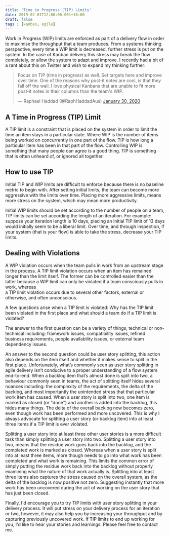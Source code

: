 ```yaml
---
title: 'Time in Progress (TIP) Limits'
date: 2019-02-01T12:00:00.001+10:00
draft: false
tags : [kanban, agile]
---
```


Work in Progress (WIP) limits are enforced as part of a delivery flow in order
to maximise the throughput that a team produces. From a systems thinking
perspective, every time a WIP limit is decreased, further stress is put on the
system. In the case of Kanban delivery this stress may break the flow
completely, or allow the system to adapt and improve. I recently had a bit of a
rant about this on Twitter and wish to expand my thinking further:

<blockquote class="twitter-tweet"><p lang="en" dir="ltr">Focus on TIP (time in progress) as well. Set targets here and improve over time. One of the reasons why post-it notes are cool, is that they fall off the wall. I love physical Kanbans that are unable to fit more post-it notes in their columns than the team&#39;s WIP.</p>&mdash; Raphael Haddad (@RaphHaddadAus) <a href="https://twitter.com/RaphHaddadAus/status/1222777079093022721?ref_src=twsrc%5Etfw">January 30, 2020</a></blockquote> <script async src="https://platform.twitter.com/widgets.js" charset="utf-8"></script>

## A Time in Progress (TIP) Limit

A TIP limit is a constraint that is placed on the system in order to limit the
time an item stays in a particular state. Where WIP is the number of items being
worked on concurrently in one part of the flow. TIP is how long a particular
item has been in that part of the flow. Controlling WIP is something that many
people can agree is a good thing. TIP is something that is often unheard of,
or ignored all together.

## How to use TIP

Initial TIP and WIP limits are difficult to enforce because there is no
baseline metric to begin with. After setting initial limits, the team can
become more aggressive with the limits over time. Placing more aggressive
limits, means more stress on the system, which may mean more productivity.

Initial WIP limits should be set according to the number of people on a team,
TIP limits can be set according the length of an iteration. For example:
suppose your iteration length is 10 days, placing an initial TIP limit of 13
days would initially seem to be a liberal limit. Over time, and through
inspection, if your system (that is your flow) is able to take the stress,
decrease your TIP limits.

## Dealing with Violations

A WIP violation occurs when the team pulls in work from an upstream stage in
the process. A TIP limit violation occurs when an item has remained longer
than the limit itself. The former can be controlled easier than the
latter because a
WIP limit can only be violated if a team consciously pulls in work, whereas  
a TIP limit violation occurs due to several other factors, external or
otherwise, and often unconscious.

A few questions arise when a TIP limit is violated: Why has the TIP limit been
violated in the first place and what should a team do if a TIP limit is
violated?

The answer to the first question can be a variety of things, technical or
non-technical including: framework issues, compatibility issues, refined
business requirements, people availability issues, or external team dependency
issues.

An answer to the second question could be user story splitting, this action
also depends on the item itself and whether it makes sense to split in the
first place. Unfortunately, what’s commonly seen as user story splitting in
agile delivery isn’t conducive to a proper understanding of a flow system
end-to-end. When a backlog item that’s almost done is split into two, a
behaviour commonly seen in teams, the act of splitting itself hides several
nuances including: the complexity of the requirements, the delta of the
backlog, and most importantly the unintended stress that that particular work
item has caused. When a user story is split into two, one  item is marked as
closed (or "done") and another is added into the backlog, this hides many
things. The delta of the overall backlog now becomes zero, even though work
has been performed and more uncovered. This is why I always advocate for
splitting a user story (or backlog item) into at least three items if a TIP
limit is ever violated.

Splitting a user story into at least three other user stories is a more
difficult task than simply splitting a user story into two. Splitting a user
story into two, means that the residue work goes back into the backlog, and
the completed work is marked as closed. Whereas when a user story is split
into at least three items, more though needs to go into what work has been
completed and what work is remaining. This limits the common error of simply
putting the residue work back into the backlog without properly examining what
the nature of that work actually is. Splitting into at least three items also
captures the stress caused on the overall system, as the delta of the backlog
is now positive not zero. Suggesting instantly that more work has been
uncovered during the act of working on the user story that has just been closed.

Finally, I'd encourage you to try TIP limits with user story splitting in your
delivery process. It will put stress on your delivery process for an iteration
or two, however, it may also help you by increasing your throughput and by
capturing previously uncovered work. If TIP limits to end up working for you,
I'd like to hear your stories and learnings. Please feel free to contact me.
